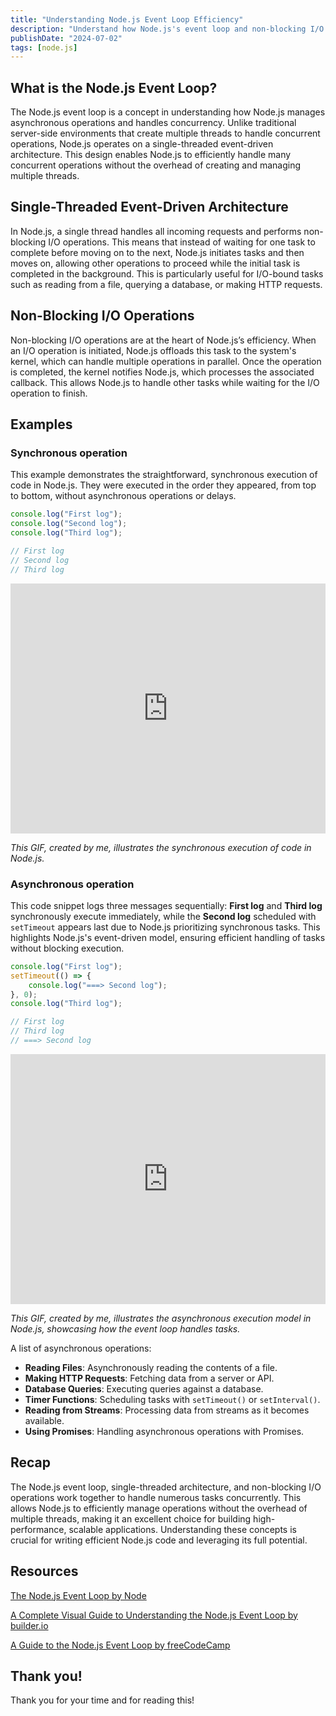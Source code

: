 ```yaml
---
title: "Understanding Node.js Event Loop Efficiency"
description: "Understand how Node.js's event loop and non-blocking I/O efficiently manage concurrent tasks in a single-threaded environment for high-performance apps."
publishDate: "2024-07-02"
tags: [node.js]
---
```


## What is the Node.js Event Loop?

The Node.js event loop is a concept in understanding how Node.js manages asynchronous operations and handles concurrency. Unlike traditional server-side environments that create multiple threads to handle concurrent operations, Node.js operates on a single-threaded event-driven architecture. This design enables Node.js to efficiently handle many concurrent operations without the overhead of creating and managing multiple threads.

## Single-Threaded Event-Driven Architecture

In Node.js, a single thread handles all incoming requests and performs non-blocking I/O operations. This means that instead of waiting for one task to complete before moving on to the next, Node.js initiates tasks and then moves on, allowing other operations to proceed while the initial task is completed in the background. This is particularly useful for I/O-bound tasks such as reading from a file, querying a database, or making HTTP requests.

## Non-Blocking I/O Operations

Non-blocking I/O operations are at the heart of Node.js’s efficiency. When an I/O operation is initiated, Node.js offloads this task to the system's kernel, which can handle multiple operations in parallel. Once the operation is completed, the kernel notifies Node.js, which processes the associated callback. This allows Node.js to handle other tasks while waiting for the I/O operation to finish.

## Examples

### Synchronous operation

This example demonstrates the straightforward, synchronous execution of code in Node.js. They were executed in the order they appeared, from top to bottom, without asynchronous operations or delays.

```js
console.log("First log");
console.log("Second log");
console.log("Third log");

// First log
// Second log
// Third log
```

<iframe style="width: 100%; height: 400px; border: none;"src="https://github.com/victoriacheng15/victoriacheng15.vercel.app/assets/35031228/54b721f3-df59-4d72-8206-03f673c6b1d0" frameborder="0" allowfullscreen></iframe>

_This GIF, created by me, illustrates the synchronous execution of code in Node.js._

### Asynchronous operation

This code snippet logs three messages sequentially: **First log** and **Third log** synchronously execute immediately, while the **Second log** scheduled with `setTimeout` appears last due to Node.js prioritizing synchronous tasks. This highlights Node.js's event-driven model, ensuring efficient handling of tasks without blocking execution.

```js
console.log("First log");
setTimeout(() => {
	console.log("===> Second log");
}, 0);
console.log("Third log");

// First log
// Third log
// ===> Second log
```

<iframe style="width: 100%; height: 400px; border: none;" src="https://github.com/victoriacheng15/victoriacheng15.vercel.app/assets/35031228/a18a2f66-f974-46af-94bc-e43ef6b518b2" frameborder="0" allowfullscreen></iframe>

_This GIF, created by me, illustrates the asynchronous execution model in Node.js, showcasing how the event loop handles tasks._

A list of asynchronous operations:

- **Reading Files**: Asynchronously reading the contents of a file.
- **Making HTTP Requests**: Fetching data from a server or API.
- **Database Queries**: Executing queries against a database.
- **Timer Functions**: Scheduling tasks with `setTimeout()` or `setInterval()`.
- **Reading from Streams**: Processing data from streams as it becomes available.
- **Using Promises**: Handling asynchronous operations with Promises.

## Recap

The Node.js event loop, single-threaded architecture, and non-blocking I/O operations work together to handle numerous tasks concurrently. This allows Node.js to efficiently manage operations without the overhead of multiple threads, making it an excellent choice for building high-performance, scalable applications. Understanding these concepts is crucial for writing efficient Node.js code and leveraging its full potential.

## Resources

[The Node.js Event Loop by Node](https://nodejs.org/en/learn/asynchronous-work/event-loop-timers-and-nexttick)

[A Complete Visual Guide to Understanding the Node.js Event Loop by builder.io](https://www.builder.io/blog/visual-guide-to-nodejs-event-loop)

[A Guide to the Node.js Event Loop by freeCodeCamp](https://www.freecodecamp.org/news/a-guide-to-the-node-js-event-loop/)

## Thank you!

Thank you for your time and for reading this!
